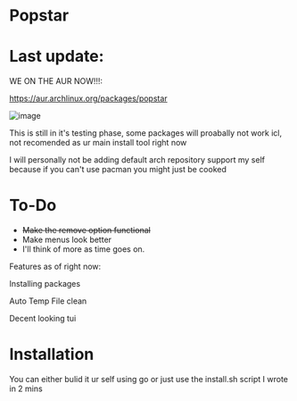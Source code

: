 # Popstar

# Last update:

WE ON THE AUR NOW!!!:

https://aur.archlinux.org/packages/popstar

![image](https://github.com/user-attachments/assets/7d67c684-4317-4cdd-945f-73aaf2b3a6dc)


This is still in it's testing phase, some packages will proabally not work icl, not recomended as ur main install tool right now

I will personally not be adding default arch repository support my self because if you can't use pacman you might just be cooked

# To-Do

- ~~Make the remove option functional~~
- Make menus look better
- I'll think of more as time goes on.

Features as of right now:

Installing packages

Auto Temp File clean

Decent looking tui

# Installation

You can either bulid it ur self using go or just use the install.sh script I wrote in 2 mins
